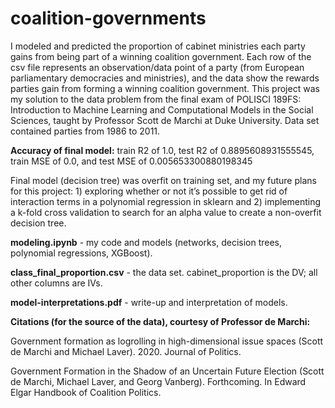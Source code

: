 # coalition-governments
I modeled and predicted the proportion of cabinet ministries each party gains from being part of a winning coalition government. Each row of the csv file represents an observation/data point of a party (from European parliamentary democracies and ministries), and the data show the rewards parties gain from forming a winning coalition government. This project was my solution to the data problem from the final exam of POLISCI 189FS: Introduction to Machine Learning and Computational Models in the Social Sciences, taught by Professor Scott de Marchi at Duke University. Data set contained parties from 1986 to 2011.

**Accuracy of final model:** train R2 of 1.0, test R2 of 0.8895608931555545, train MSE of 0.0, and test MSE of 0.005653300880198345

Final model (decision tree) was overfit on training set, and my future plans for this project: 1) exploring whether or not it’s possible to get rid of interaction terms in a polynomial regression in sklearn and 2) implementing a k-fold cross validation to search for an alpha value to create a non-overfit decision tree.

**modeling.ipynb** - my code and models (networks, decision trees, polynomial regressions, XGBoost).

**class_final_proportion.csv** - the data set. cabinet_proportion is the DV; all other columns are IVs.

**model-interpretations.pdf** - write-up and interpretation of models.


**Citations (for the source of the data), courtesy of Professor de Marchi:**

Government formation as logrolling in high-dimensional issue spaces (Scott de Marchi and Michael Laver). 2020. Journal of Politics.

Government Formation in the Shadow of an Uncertain Future Election (Scott de Marchi, Michael Laver, and Georg Vanberg). Forthcoming. In Edward Elgar Handbook of Coalition Politics.

